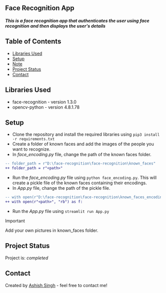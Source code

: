 ## Face Recognition App
##### This is a face recognition app that authenticates the user using face recognition and then displays the user's details

<!-- ## Demo Link -->
<!-- If you have a working demo of the project, provide the link so that readers can see your project in action. -->

## Table of Contents

- [Libraries Used](#libraries-used)
- [Setup](#setup)
- [Note](#note)
- [Project Status](#project-status)
- [Contact](#contact)

## Libraries Used

- face-recognition - version 1.3.0
- opencv-python - version 4.8.1.78

## Setup

- Clone the repository and install the required libraries using `pip3 install -r requirements.txt`
- Create a folder of known faces and add the images of the people you want to recognize.
- In *face_encoding.py* file, change the path of the known faces folder.

```diff
-- folder_path = r"D:\face-recognition\face-recognition\known_faces"
++ folder_path = r"<path>"
```

- Run the *face_encoding.py* file using `python face_encoding.py`. This will create a pickle file of the known faces containing their encodings.
- In *App.py* file, change the path of the pickle file.

```diff
-- with open(r"D:\face-recognition\face-recognition\known_faces_encodings.pkl", "rb") as f:
++ with open(r"<path>", "rb") as f:
```

- Run the *App.py* file using `streamlit run App.py`

> [!IMPORTANT]  
> Add your own pictures in known_faces folder. 

## Project Status

Project is: *completed*

## Contact

Created by [Ashish Singh](https://www.linkedin.com/in/45h15h/) - feel free to contact me!
